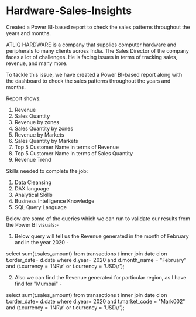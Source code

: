 # Hardware-Sales-Insights
Created a Power BI-based report to check the sales patterns throughout the years and months.


ATLIQ HARDWARE is a company that supplies computer hardware and peripherals to many clients across India. The Sales Director of the company faces a lot of challenges. He is facing issues in terms of tracking sales, revenue, and many more.

To tackle this issue, we have created a Power BI-based report along with the dashboard to check the sales patterns throughout the years and months.

Report shows:
1. Revenue
2. Sales Quantity
3. Revenue by zones
4. Sales Quantity by zones
5. Revenue by Markets
6. Sales Quantity by Markets
7. Top 5 Customer Name in terms of Revenue
8. Top 5 Customer Name in terms of Sales Quantity
9. Revenue Trend

Skills needed to complete the job:
1. Data Cleansing
2. DAX language
3. Analytical Skills
4. Business Intelligence Knowledge
5. SQL Query Language

Below are some of the queries which we can run to validate our results from the Power BI visuals:-

1. Below query will tell us the Revenue generated in the month of February and in the year 2020 -

select sum(t.sales_amount) from transactions t inner join date d on t.order_date= d.date
where d.year= 2020 and d.month_name = "February" and (t.currency = 'INR\r' or t.currency = 'USD\r');

2. Also we can find the Revenue generated for particular region, as I have find for "Mumbai" -

select sum(t.sales_amount) from transactions t inner join date d on t.order_date= d.date
where d.year= 2020 and t.market_code = "Mark002" and (t.currency = 'INR\r' or t.currency = 'USD\r'); 
